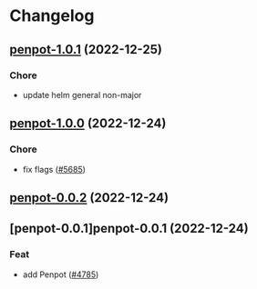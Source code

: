 # Changelog



## [penpot-1.0.1](https://github.com/truecharts/charts/compare/penpot-1.0.0...penpot-1.0.1) (2022-12-25)

### Chore

- update helm general non-major
  
  


## [penpot-1.0.0](https://github.com/truecharts/charts/compare/penpot-0.0.2...penpot-1.0.0) (2022-12-24)

### Chore

- fix flags ([#5685](https://github.com/truecharts/charts/issues/5685))
  
  


## [penpot-0.0.2](https://github.com/truecharts/charts/compare/penpot-0.0.1...penpot-0.0.2) (2022-12-24)




## [penpot-0.0.1]penpot-0.0.1 (2022-12-24)

### Feat

- add Penpot ([#4785](https://github.com/truecharts/charts/issues/4785))
  
  